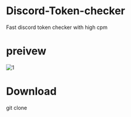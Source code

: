 # Discord-Token-checker
Fast discord token checker with high cpm

# preivew 

![1](https://i.imgur.com/fLEPMfv.gif)

# Download

git clone
